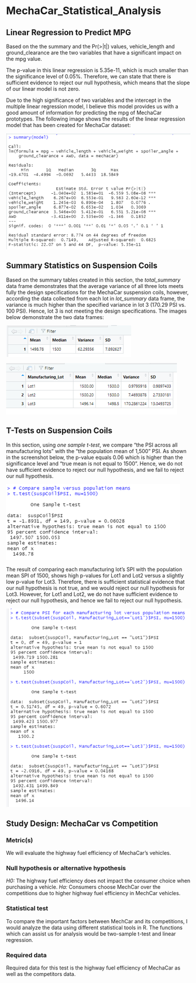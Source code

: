 # **MechaCar_Statistical_Analysis**

## **Linear Regression to Predict MPG**
Based on the the summary and the Pr(>|t|) values, vehicle_length and ground_clearance are the two variables that have a significant impact on the mpg value.

The p-value in this linear regression is 5.35e-11, which is much smaller than the significance level of 0.05%. Therefore, we can state that there is sufficient evidence to reject our null hypothesis, which means that the slope of our linear model is not zero.

Due to the high significance of two variables and the intercept in the multiple linear regression model, I believe this model provides us with a good amount of information for predicting the mpg of MechaCar prototypes.
The following image shows the results of the linear regression model that has been created for MechaCar dataset:
 
![linear_regression_mpg.png](https://github.com/zkt2018/MechaCar_Statistical_Analysis/blob/main/resources/linear_regression_mpg.png)

## **Summary Statistics on Suspension Coils**

Based on the summary tables created in this section, the *total_summary* data frame demonstrates that the average variance of all three lots meets fully the design specifications for the MechaCar suspension coils, however, according the data collected from each lot in *lot_summary* data frame, the variance is much higher than the specified variance in lot 3 (170.29 PSI vs. 100 PSI). Hence, lot 3 is not meeting the design specifications. The images below demonstrate the two data frames:

![total_summary_df.png](https://github.com/zkt2018/MechaCar_Statistical_Analysis/blob/main/resources/total_summary_df.png)

![lot_summary_df.png](https://github.com/zkt2018/MechaCar_Statistical_Analysis/blob/main/resources/lot_summary_df.png)

## **T-Tests on Suspension Coils**

In this section, using *one sample t-test*, we compare “the PSI across all manufacturing lots” with the “the population mean of 1,500” PSI. As shown in the screenshot below, the p-value equals 0.06 which is higher than the significance level and “true mean is not equal to 1500”. Hence, we do not have sufficient evidence to reject our null hypothesis, and we fail to reject our null hypothesis.

![t-test_all.png](https://github.com/zkt2018/MechaCar_Statistical_Analysis/blob/main/resources/t-test_all.png)

The result of comparing each manufacturing lot’s SPI with the population mean SPI of 1500, shows high p-values for Lot1 and Lot2 versus a slightly low p-value for Lot3. Therefore, there is sufficient statistical evidence that our null hypothesis is not true, and we would reject our null hypothesis for Lot3. However, for Lot1 and Lot2, we do not have sufficient evidence to reject our null hypothesis, and hence we fail to reject our null hypothesis. 

![t-test_lots.png](https://github.com/zkt2018/MechaCar_Statistical_Analysis/blob/main/resources/t-test_lots.png)

## **Study Design: MechaCar vs Competition**

### **Metric(s)**
We will evaluate the highway fuel efficiency of MechaCar’s vehicles.

### **Null hypothesis or alternative hypothesis**
*H0:* The highway fuel efficiency does not impact the consumer choice when purchasing a vehicle.
*Ha:* Consumers choose MechCar over the competitions due to higher highway fuel efficiency in MechCar vehicles.

### **Statistical test**
To compare the important factors between MechCar and its competitions, I would analyze the data using different statistical tools in R. The functions which can assist us for analysis would be two-sample t-test and linear regression.

### **Required data**
Required data for this test is the highway fuel efficiency of MechaCar as well as the competitors data.
